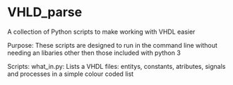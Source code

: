 # VHLD_parse
A collection of Python scripts to make working with VHDL easier

Purpose: 
These scripts are designed to run in the command line without needing an libaries other then those included with python 3

Scripts:
what_in.py:
Lists a VHDL files: entitys, constants, atributes, signals and processes in a simple colour coded list
